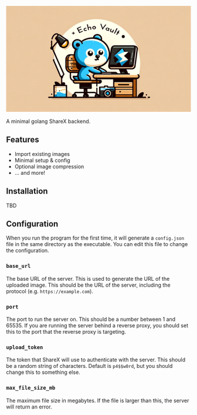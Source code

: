 ![banner](.github/banner.png)

A minimal golang ShareX backend.

## Features

+ Import existing images
+ Minimal setup & config
+ Optional image compression
+ ... and more!

## Installation

TBD

## Configuration

When you run the program for the first time, it will generate a `config.json` file in the same directory as the executable. You can edit this file to change the configuration.

### `base_url`

The base URL of the server. This is used to generate the URL of the uploaded image. This should be the URL of the server, including the protocol (e.g. `https://example.com`).

### `port`

The port to run the server on. This should be a number between 1 and 65535. If you are running the server behind a reverse proxy, you should set this to the port that the reverse proxy is targeting.

### `upload_token`

The token that ShareX will use to authenticate with the server. This should be a random string of characters. Default is `p4$$w0rd`, but you should change this to something else.

### `max_file_size_mb`

The maximum file size in megabytes. If the file is larger than this, the server will return an error.